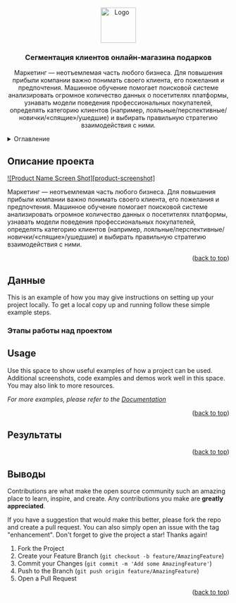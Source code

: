 
<a name="readme-top"></a>



<br />
<div align="center">
  <a href="https://github.com/KarpovGm/Project-6_E-Commerce-segmentation">
    <img src="images/logo.png" alt="Logo" width="80" height="80">
  </a>

<h3 align="center">Сегментация клиентов онлайн-магазина подарков</h3>

  <p align="center">
    Маркетинг — неотъемлемая часть любого бизнеса. Для повышения прибыли компании важно понимать своего клиента, его пожелания и предпочтения. Машинное обучение помогает поисковой системе анализировать огромное количество данных о посетителях платформы, узнавать модели поведения профессиональных покупателей, определять категорию клиентов (например, лояльные/перспективные/новички/«спящие»/ушедшие) и выбирать правильную стратегию взаимодействия с ними.
    <br />
  </p>
</div>



<!-- TABLE OF CONTENTS -->
<details>
  <summary>Оглавление</summary>
  <ol>
    <li>
      <a href="#Описание-проекта">Описание проекта</a>
    <li>
      <a href="#Данные">Данные</a>
      <ul>
        <li><a href="#Этапы-работы-над-проектом">Этапы работы над проектом</a></li>
        <li><a href="#installation">Installation</a></li>
      </ul>
    </li>
    <li><a href="#usage">Usage</a></li>
    <li><a href="#roadmap">Roadmap</a></li>
    <li><a href="#contributing">Contributing</a></li>
    <li><a href="#license">License</a></li>
    <li><a href="#contact">Contact</a></li>
    <li><a href="#acknowledgments">Acknowledgments</a></li>
  </ol>
</details>



<!-- ABOUT THE PROJECT -->
## Описание проекта

[![Product Name Screen Shot][product-screenshot]](https://example.com)

Маркетинг — неотъемлемая часть любого бизнеса. Для повышения прибыли компании важно понимать своего клиента, его пожелания и предпочтения. Машинное обучение помогает поисковой системе анализировать огромное количество данных о посетителях платформы, узнавать модели поведения профессиональных покупателей, определять категорию клиентов (например, лояльные/перспективные/новички/«спящие»/ушедшие) и выбирать правильную стратегию взаимодействия с ними.

<p align="right">(<a href="#readme-top">back to top</a>)</p>


## Данные

This is an example of how you may give instructions on setting up your project locally.
To get a local copy up and running follow these simple example steps.

### Этапы работы над проектом




## Usage

Use this space to show useful examples of how a project can be used. Additional screenshots, code examples and demos work well in this space. You may also link to more resources.

_For more examples, please refer to the [Documentation](https://example.com)_

<p align="right">(<a href="#readme-top">back to top</a>)</p>


## Результаты




<p align="right">(<a href="#readme-top">back to top</a>)</p>




## Выводы

Contributions are what make the open source community such an amazing place to learn, inspire, and create. Any contributions you make are **greatly appreciated**.

If you have a suggestion that would make this better, please fork the repo and create a pull request. You can also simply open an issue with the tag "enhancement".
Don't forget to give the project a star! Thanks again!

1. Fork the Project
2. Create your Feature Branch (`git checkout -b feature/AmazingFeature`)
3. Commit your Changes (`git commit -m 'Add some AmazingFeature'`)
4. Push to the Branch (`git push origin feature/AmazingFeature`)
5. Open a Pull Request

<p align="right">(<a href="#readme-top">back to top</a>)</p>

